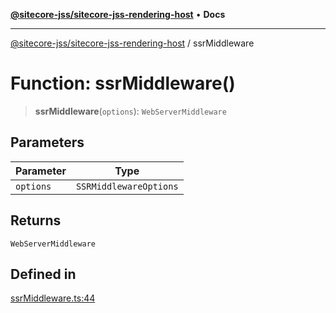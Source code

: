 [**@sitecore-jss/sitecore-jss-rendering-host**](../README.md) • **Docs**

***

[@sitecore-jss/sitecore-jss-rendering-host](../README.md) / ssrMiddleware

# Function: ssrMiddleware()

> **ssrMiddleware**(`options`): `WebServerMiddleware`

## Parameters

| Parameter | Type |
| ------ | ------ |
| `options` | `SSRMiddlewareOptions` |

## Returns

`WebServerMiddleware`

## Defined in

[ssrMiddleware.ts:44](https://github.com/Sitecore/jss/blob/795da9a2f7e0b0616ce17b431c18f0bb0e6cda23/packages/sitecore-jss-rendering-host/src/ssrMiddleware.ts#L44)
